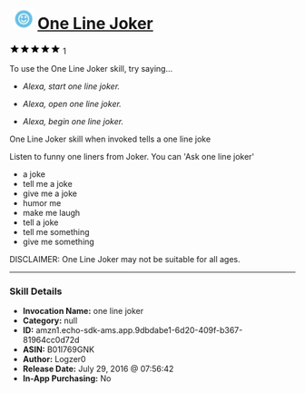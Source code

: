 # &nbsp;<img src="skill_icon" alt="One Line Joker icon" width="36"> [One Line Joker](http://alexa.amazon.com/#skills/amzn1.echo-sdk-ams.app.9dbdabe1-6d20-409f-b367-81964cc0d72d)
![5 stars](../../images/ic_star_black_18dp_1x.png)![5 stars](../../images/ic_star_black_18dp_1x.png)![5 stars](../../images/ic_star_black_18dp_1x.png)![5 stars](../../images/ic_star_black_18dp_1x.png)![5 stars](../../images/ic_star_black_18dp_1x.png) 1

To use the One Line Joker skill, try saying...

* *Alexa, start  one line joker.*

* *Alexa, open one line joker.*

* *Alexa, begin one line joker.*

One Line Joker skill when invoked tells a one line joke

Listen to funny one liners from Joker. You can 'Ask one line joker'

- a joke
- tell me a joke
- give me a joke
- humor me
- make me laugh
- tell a joke
- tell me something
- give me something

DISCLAIMER: One Line Joker may not be suitable for all ages.

***

### Skill Details

* **Invocation Name:** one line joker
* **Category:** null
* **ID:** amzn1.echo-sdk-ams.app.9dbdabe1-6d20-409f-b367-81964cc0d72d
* **ASIN:** B01I769GNK
* **Author:** Logzer0
* **Release Date:** July 29, 2016 @ 07:56:42
* **In-App Purchasing:** No
